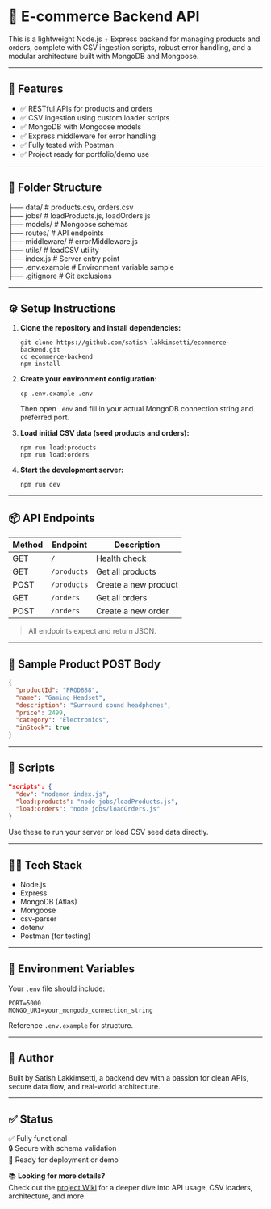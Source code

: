 # 🛒 E-commerce Backend API

This is a lightweight Node.js + Express backend for managing products and orders, complete with CSV ingestion scripts, robust error handling, and a modular architecture built with MongoDB and Mongoose.

---

## 🚀 Features

- ✅ RESTful APIs for products and orders  
- ✅ CSV ingestion using custom loader scripts  
- ✅ MongoDB with Mongoose models  
- ✅ Express middleware for error handling  
- ✅ Fully tested with Postman  
- ✅ Project ready for portfolio/demo use  

---

## 📁 Folder Structure


├── data/               # products.csv, orders.csv  
├── jobs/               # loadProducts.js, loadOrders.js  
├── models/             # Mongoose schemas  
├── routes/             # API endpoints  
├── middleware/         # errorMiddleware.js  
├── utils/              # loadCSV utility  
├── index.js            # Server entry point  
├── .env.example        # Environment variable sample  
├── .gitignore          # Git exclusions  

---

## ⚙️ Setup Instructions

1. **Clone the repository and install dependencies:**

   ```
   git clone https://github.com/satish-lakkimsetti/ecommerce-backend.git
   cd ecommerce-backend
   npm install
   ```

2. **Create your environment configuration:**

   ```
   cp .env.example .env
   ```

   Then open `.env` and fill in your actual MongoDB connection string and preferred port.

3. **Load initial CSV data (seed products and orders):**

   ```
   npm run load:products
   npm run load:orders
   ```

4. **Start the development server:**

   ```
   npm run dev
   ```

---

## 📦 API Endpoints

| Method | Endpoint         | Description                 |
|--------|------------------|-----------------------------|
| GET    | `/`              | Health check                |
| GET    | `/products`      | Get all products            |
| POST   | `/products`      | Create a new product        |
| GET    | `/orders`        | Get all orders              |
| POST   | `/orders`        | Create a new order          |

> All endpoints expect and return JSON.

---

## 🧪 Sample Product POST Body

```json
{
  "productId": "PROD888",
  "name": "Gaming Headset",
  "description": "Surround sound headphones",
  "price": 2499,
  "category": "Electronics",
  "inStock": true
}
```

---

## 📌 Scripts

```json
"scripts": {
  "dev": "nodemon index.js",
  "load:products": "node jobs/loadProducts.js",
  "load:orders": "node jobs/loadOrders.js"
}
```

Use these to run your server or load CSV seed data directly.

---

## 👨‍💻 Tech Stack

- Node.js  
- Express  
- MongoDB (Atlas)  
- Mongoose  
- csv-parser  
- dotenv  
- Postman (for testing)  

---

## 📂 Environment Variables

Your `.env` file should include:

```
PORT=5000
MONGO_URI=your_mongodb_connection_string
```

Reference `.env.example` for structure.

---

## 💬 Author

Built by Satish Lakkimsetti, a backend dev with a passion for clean APIs, secure data flow, and real-world architecture.

---

## ✅ Status

✅ Fully functional  
🔒 Secure with schema validation  
🧠 Ready for deployment or demo

📚 **Looking for more details?**  
Check out the [project Wiki](../../wiki) for a deeper dive into API usage, CSV loaders, architecture, and more.

